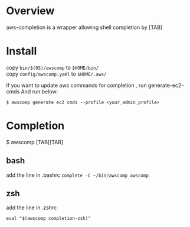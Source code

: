 
# Overview
 
aws-completion is a wrapper allowing shell completion by [TAB]  

# Install

copy `bin/$(OS)/awscomp` to `$HOME/bin/`  
copy `config/awscomp.yaml` to `$HOME/.aws/`  

If you want to update aws commands for completion , run generate-ec2-cmds
And run below:   

`$ awscomp generate ec2 cmds --profile <your_admin_profile>`

# Completion  

$ awscomp [TAB][TAB]

## bash  
add the line in .bashrc
`complete -C ~/bin/awscomp awscomp`

## zsh

add the line in .zshrc   

`eval "$(awscomp completion-zsh)"`  


